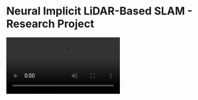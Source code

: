 # Neural Implicit LiDAR-Based SLAM - Research Project
<!-- 
<video src="assets/slam.mp4" type="video/mp4">
</video> -->

<video src='assets/slam.mp4'>


## Table of Contents

- [PIN-SLAM](#pin-slam)
  - [Setup](#setup-pin-slam)
  - [Data Preparation](#get-data-for-hsfd-campus)
  - [Configuration](#prepare-config)
  - [Run Algorithm](#run-algorithm)
  - [View Results](#view-results)
- [Mesh Navigation](#mesh-navigation-on-pin-slam-mesh)
  - [Setup](#setup-mesh-navigation)
  - [Data Preparation](#prepare-data)
  - [Run Navigation](#run-mesh-navigation)
- [Links](#links)

---

## PIN-SLAM

### Setup PIN-SLAM

```bash
git clone git@github.com:PRBonn/PIN_SLAM.git
cd PIN_SLAM
conda create --name pin python=3.10
conda activate pin
conda install pytorch==2.5.1 torchvision==0.20.1 torchaudio==2.5.1 pytorch-cuda=11.8 -c pytorch -c nvidia
pip3 install -r requirements.txt
```

### Get Data for HSFD Campus

```bash
python3 rosbag2ply.py -i [path to input rosbag] -o [path to output folder] -t [topic name]
```

### Prepare Config

Edit the configuration file at `config/lidar_slam/run_hsfd.yaml`. Below is a breakdown of key parameters:

- `min_range_m: 3.0`, `max_range_m: 80.0`: Filter out LiDAR points too close or too far.

* `surface_sample_range_m: 0.3`: Radius for sampling around surfaces.
* `surface_sample_n: 4`: Samples per surface point.
* `free_sample_begin_ratio: 0.5`, `free_sample_end_dist_m: 1.0`: Free space sampling settings.
* `free_front_sample_n: 2`: Helps with dynamic object filtering.

- `voxel_size_m: 0.4`: Resolution of neural point map.
- `search_alpha: 0.8`: Neighborhood size for querying.

* `loss_weight_on: True`, `dist_weight_scale: 0.8`
* `ekional_loss_on: True`, `weight_e: 0.5`

- `batch_size_new_sample: 3000`
- `pool_capacity: 1e7`

* `source_vox_down_m: 0.6`, `iter_n: 100`
* `eigenvalue_check: False`, `GM_dist: 0.2`, `valid_nn_k: 5`

- `map_context: True`, `pgo_freq_frame: 30`, `context_cosdist: 0.25`

* `iters: 15`, `batch_size: 4096`

- `o3d_vis_on: False`, `mesh_freq_frame: 50`, `mesh_min_nn: 18`
- `save_map: True`, `save_mesh: True`

### Run Algorithm

```bash
python3 pin_slam.py config/lidar_slam/run_hsfd.yaml -vsm
```

### View Results

```bash
python3 vis_pin_map.py ./experiments/hsfd_* -m 0.2 -c neural_points.ply -o mesh_20cm.ply -n 8
```

---

## Mesh Navigation on PIN-SLAM Mesh

### Setup Mesh Navigation

```bash
cd $YOUR_ROS_WS/src
git clone git@github.com:naturerobots/mesh_navigation_tutorials.git
vcs import --input mesh_navigation_tutorials/source_dependencies.yaml
rosdep install --from-paths . --ignore-src -r -y
cd $YOUR_ROS_WS
colcon build --packages-up-to mesh_navigation_tutorials
source install/setup.bash
```

### Prepare Data

```bash
chmod +x scripts/prepare_mesh_nav.sh
./scripts/prepare_mesh_nav.sh
```

### Run Mesh Navigation

```bash
cd $YOUR_ROS_WS
colcon build --packages-up-to mesh_navigation_tutorials
source install/setup.bash
ros2 launch mesh_navigation_tutorials mesh_navigation_tutorial_launch.py world_name:=hsfd
```

---

## Links

- [PIN-SLAM GitHub](https://github.com/PRBonn/PIN_SLAM)
- [Mesh Navigation GitHub](https://github.com/naturerobots/mesh_navigation)
- [Mesh Navigation Tutorials](https://github.com/naturerobots/mesh_navigation_tutorials)

